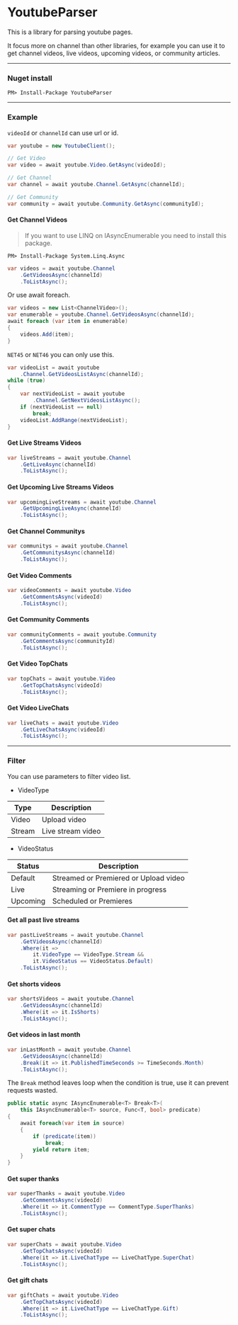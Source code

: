 # YoutubeParser  

This is a library for parsing youtube pages.  

It focus more on channel than other libraries, for example you can use it to get channel videos, live videos, upcoming videos, or community articles.  

---  

### Nuget install  

```
PM> Install-Package YoutubeParser
```  

---  

### Example  

`videoId` or `channelId` can use url or id.  

```C#
var youtube = new YoutubeClient();

// Get Video
var video = await youtube.Video.GetAsync(videoId);

// Get Channel
var channel = await youtube.Channel.GetAsync(channelId);

// Get Community
var community = await youtube.Community.GetAsync(communityId);
```

#### Get Channel Videos  

> If you want to use LINQ on IAsyncEnumerable you need to install this package.  

```
PM> Install-Package System.Linq.Async
```  

```C#
var videos = await youtube.Channel
    .GetVideosAsync(channelId)
    .ToListAsync();
```

Or use await foreach.  

```C#
var videos = new List<ChannelVideo>();
var enumerable = youtube.Channel.GetVideosAsync(channelId);
await foreach (var item in enumerable)
{
    videos.Add(item);
}
```

`NET45` or `NET46` you can only use this.  

```C#
var videoList = await youtube
    .Channel.GetVideosListAsync(channelId);
while (true)
{
    var nextVideoList = await youtube
        .Channel.GetNextVideosListAsync();
    if (nextVideoList == null)
        break;
    videoList.AddRange(nextVideoList);
}
```

#### Get Live Streams Videos  

```C#
var liveStreams = await youtube.Channel
    .GetLiveAsync(channelId)
    .ToListAsync();
```

#### Get Upcoming Live Streams Videos  

```C#
var upcomingLiveStreams = await youtube.Channel
    .GetUpcomingLiveAsync(channelId)
    .ToListAsync();
```

#### Get Channel Communitys  

```C#
var communitys = await youtube.Channel
    .GetCommunitysAsync(channelId)
    .ToListAsync();
```

#### Get Video Comments  

```C#
var videoComments = await youtube.Video
    .GetCommentsAsync(videoId)
    .ToListAsync();
```

#### Get Community Comments  

```C#
var communityComments = await youtube.Community
    .GetCommentsAsync(communityId)
    .ToListAsync();
```

#### Get Video TopChats  

```C#
var topChats = await youtube.Video
    .GetTopChatsAsync(videoId)
    .ToListAsync();
```

#### Get Video LiveChats  

```C#
var liveChats = await youtube.Video
    .GetLiveChatsAsync(videoId)
    .ToListAsync();
```

---  

### Filter  

You can use parameters to filter video list.  

* VideoType 

 Type    | Description 
---------|-------------------
 Video   | Upload video
 Stream  | Live stream video

* VideoStatus  

Status    | Description
----------|------------------
 Default  | Streamed or Premiered or Upload video
 Live     | Streaming or Premiere in progress
 Upcoming | Scheduled or Premieres

#### Get all past live streams  

```C#
var pastLiveStreams = await youtube.Channel
    .GetVideosAsync(channelId)
    .Where(it =>
        it.VideoType == VideoType.Stream &&
        it.VideoStatus == VideoStatus.Default)
    .ToListAsync();
```

#### Get shorts videos  

```C#
var shortsVideos = await youtube.Channel
    .GetVideosAsync(channelId)
    .Where(it => it.IsShorts)
    .ToListAsync();
```

#### Get videos in last month  

```C#
var inLastMonth = await youtube.Channel
    .GetVideosAsync(channelId)
    .Break(it => it.PublishedTimeSeconds >= TimeSeconds.Month)
    .ToListAsync();
```

The `Break` method leaves loop when the condition is true, use it can prevent requests wasted.  

```C#
public static async IAsyncEnumerable<T> Break<T>(
    this IAsyncEnumerable<T> source, Func<T, bool> predicate)
{
    await foreach(var item in source)
    {
        if (predicate(item))
            break;
        yield return item;
    }
}
```

#### Get super thanks  

```C#
var superThanks = await youtube.Video
    .GetCommentsAsync(videoId)
    .Where(it => it.CommentType == CommentType.SuperThanks)
    .ToListAsync();
```

#### Get super chats  

```C#
var superChats = await youtube.Video
    .GetTopChatsAsync(videoId)
    .Where(it => it.LiveChatType == LiveChatType.SuperChat)
    .ToListAsync();
```

#### Get gift chats

```C#
var giftChats = await youtube.Video
    .GetTopChatsAsync(videoId)
    .Where(it => it.LiveChatType == LiveChatType.Gift)
    .ToListAsync();
```